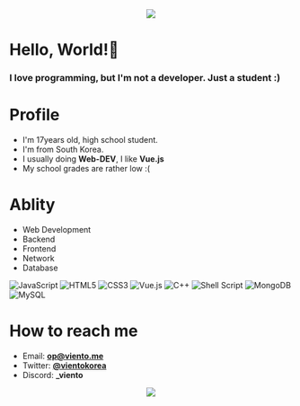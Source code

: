<center><img src="https://capsule-render.vercel.app/api?type=waving&color=gradient&height=200&section=header" /></center>

# Hello, World!👋

### I love programming, but I'm not a developer. Just a student :)

# Profile

 - I'm 17years old, high school student.
 - I'm from South Korea.
 - I usually doing **Web-DEV**, I like **Vue.js**
 - My school grades are rather low :(

# Ablity

 - Web Development
 - Backend
 - Frontend
 - Network
 - Database

![JavaScript](https://img.shields.io/badge/javascript-%23323330.svg?style=for-the-badge&logo=javascript&logoColor=%23F7DF1E)
![HTML5](https://img.shields.io/badge/html5-%23E34F26.svg?style=for-the-badge&logo=html5&logoColor=white)
![CSS3](https://img.shields.io/badge/css3-%231572B6.svg?style=for-the-badge&logo=css3&logoColor=white)
![Vue.js](https://img.shields.io/badge/vuejs-%2335495e.svg?style=for-the-badge&logo=vuedotjs&logoColor=%234FC08D)
![C++](https://img.shields.io/badge/c++-%2300599C.svg?style=for-the-badge&logo=c%2B%2B&logoColor=white)
![Shell Script](https://img.shields.io/badge/shell_script-%23121011.svg?style=for-the-badge&logo=gnu-bash&logoColor=white)
![MongoDB](https://img.shields.io/badge/MongoDB-%234ea94b.svg?style=for-the-badge&logo=mongodb&logoColor=white)
![MySQL](https://img.shields.io/badge/mysql-%2300f.svg?style=for-the-badge&logo=mysql&logoColor=white)


# How to reach me

 - Email: <strong><a href="mailto:op@viento.me">op@viento.me</a></strong>
 - Twitter: <strong><a href="https://twitter.com/vientokorea">@vientokorea</a></strong>
 - Discord: <strong>_viento</strong>

<center><img src="https://capsule-render.vercel.app/api?type=waving&color=gradient&height=200&section=footer" /></center>
